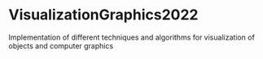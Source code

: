 # VisualizationGraphics2022
Implementation of different techniques and algorithms for visualization of objects and computer graphics
